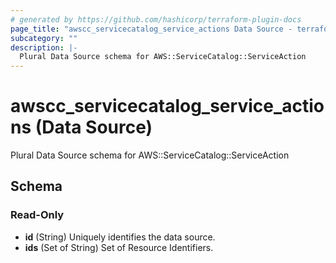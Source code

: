 ```yaml
---
# generated by https://github.com/hashicorp/terraform-plugin-docs
page_title: "awscc_servicecatalog_service_actions Data Source - terraform-provider-awscc"
subcategory: ""
description: |-
  Plural Data Source schema for AWS::ServiceCatalog::ServiceAction
---
```


# awscc_servicecatalog_service_actions (Data Source)

Plural Data Source schema for AWS::ServiceCatalog::ServiceAction



<!-- schema generated by tfplugindocs -->
## Schema

### Read-Only

- **id** (String) Uniquely identifies the data source.
- **ids** (Set of String) Set of Resource Identifiers.


